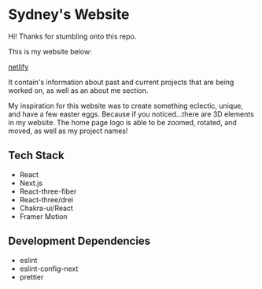 # Sydney's Website

Hi! Thanks for stumbling onto this repo.

This is my website below:

[netlify](https://sydneyrd-portfolio.netlify.app/)

It contain's information about past and current projects that are being worked on, as well as an about me section.

My inspiration for this website was to create something eclectic, unique, and have a few easter eggs. Because if you noticed...there are 3D elements in my website. The home page logo is able to be zoomed, rotated, and moved, as well as my project names!

## Tech Stack

- React
- Next.js
- React-three-fiber
- React-three/drei
- Chakra-ui/React
- Framer Motion

## Development Dependencies

- eslint
- eslint-config-next
- prettier
